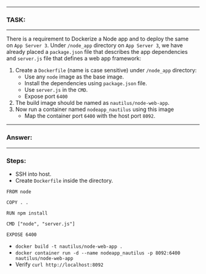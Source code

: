 
---
### TASK:
---
There is a requirement to Dockerize a Node app and to deploy the same on `App Server 3`. Under `/node_app` directory on `App Server 3`, we have already placed a `package.json` file that describes the app dependencies and `server.js` file that defines a web app framework:
1. Create a `Dockerfile` (name is case sensitive) under `/node_app` directory:
	- Use any `node` image as the base image.
	- Install the dependencies using `package.json` file.
	- Use `server.js` in the `CMD`.
	- Expose port `6400`
2.  The build image should be named as `nautilus/node-web-app`.
3. Now run a container named `nodeapp_nautilus` using this image
	- Map the container port `6400` with the host port `8092`.
---
### Answer:
---
### Steps:
-  SSH into host.
-  Create `Dockerfile` inside the directory.
```
FROM node

COPY . .

RUN npm install

CMD ["node", "server.js"]

EXPOSE 6400
```
-  `docker build -t nautilus/node-web-app .`
-  `docker container run -d --name nodeapp_nautilus -p 8092:6400 nautilus/node-web-app`
-  Verify `curl http://localhost:8092`
